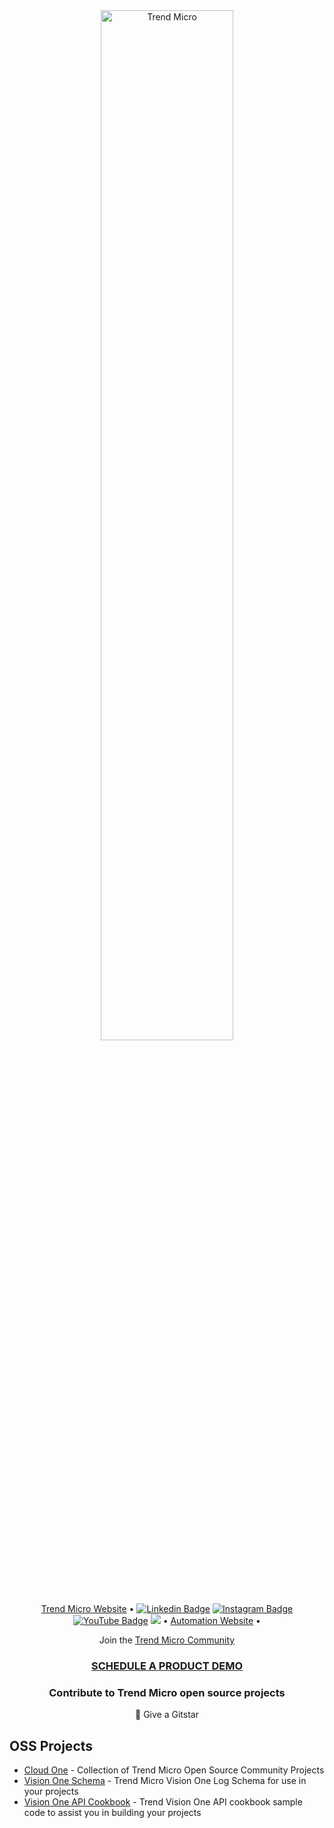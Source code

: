 <div align="center"><img width="65%" height="65%" src="https://www.trendmicro.com/content/dam/trendmicro/global/en/core/images/logos/tm-logo-red-white-t.svg" alt="Trend Micro"></div>

<p align="center">
  <a href="https://www.trendmicro.com"> Trend Micro Website</a> •
  <a href="https://www.linkedin.com/company/trend-micro/"><img src="https://img.shields.io/badge/trendmicro-mycompany/?style=flat-square&logo=Linkedin&logoColor=white&link=https://www.linkedin.com/company/trend-micro/" alt="Linkedin Badge" ></a>
  <a href="https://www.instagram.com/trendmicro/"><img src="https://img.shields.io/badge/trendmicro-purple?style=flat-square&logo=instagram&logoColor=white&link=https://www.instagram.com/trendmicro/" alt="Instagram Badge" ></a>
  <a href="https://www.youtube.com/@trendmicro"><img src="https://img.shields.io/badge/-trendmicro-darkred?style=flat-square&logo=youtube&logoColor=white&link=https://www.youtube.com/@trendmicro" alt="YouTube Badge" ></a>
  <a href="https://twitter.com/intent/follow?screen_name=TrendMicro&tw_p=followbutton"><img src="https://img.shields.io/twitter/follow/TrendMicro?label=%40TrendMicro&style=social"></a>
  •
   <a href="https://automation.trendmicro.com"> Automation Website</a> •
</p>

<p align="center">
    Join the <a href="https://success.trendmicro.com/forum/s/">Trend Micro Community</a>
<br/>
</p>

<h3 align="center"><a href="https://www.trendmicro.com/trial"> SCHEDULE A PRODUCT DEMO</a></h3>

<h3 align="center">Contribute to Trend Micro open source projects</h3>
<p align="center">🌟 Give a Gitstar </p>

## OSS Projects
- [Cloud One](https://github.com/trendmicro/cloudone-community) - Collection of Trend Micro Open Source Community Projects <br>
- [Vision One Schema](https://github.com/trendmicro/tm-v1-schema)  - Trend Micro Vision One Log Schema for use in your projects <br>
- [Vision One API Cookbook](https://github.com/trendmicro/tm-v1-api-cookbook) - Trend Vision One API cookbook sample code to assist you in building your projects <br>
